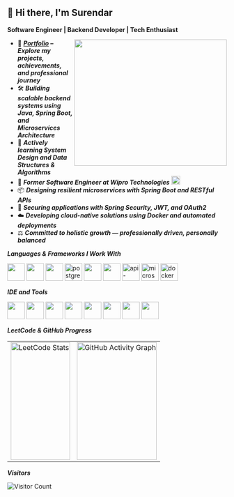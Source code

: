 ## 👋 Hi there, I'm Surendar  

**Software Engineer | Backend Developer | Tech Enthusiast**  

<img align="right" width="350" height="290" src="https://i.pinimg.com/originals/47/f0/34/47f0342cec72b800463bf003eac1257e.gif">

- 📌  ***[**Portfolio**](https://yerus1.github.io/Portfolio/) – Explore my projects, achievements, and professional journey***
- 🛠️ ***Building scalable backend systems using ***Java***, ***Spring Boot***, and ***Microservices Architecture******
- 🌱 ***Actively learning **System Design** and **Data Structures & Algorithms*****
- 💼 ***Former Software Engineer at **Wipro Technologies***** <img src="https://upload.wikimedia.org/wikipedia/commons/a/a0/Wipro_Primary_Logo_Color_RGB.svg" height="20" />  
- 📦 ***Designing resilient microservices with **Spring Boot** and **RESTful APIs*****  
- 🔐 ***Securing applications with **Spring Security**, **JWT**, and **OAuth2*****  
- ☁️ ***Developing cloud-native solutions using **Docker** and automated deployments***  
- ⚖️ ***Committed to holistic growth — professionally driven, personally balanced*** 


***Languages & Frameworks I Work With***

<img height="40" src="https://img.icons8.com/color/48/000000/html-5.png" /> <img height="40" src="https://img.icons8.com/color/48/000000/css3.png" /> 
<img height="40" src="https://img.icons8.com/color/48/000000/javascript.png" />
<img height="40" src="https://img.icons8.com/color/48/postgreesql.png" alt="postgresql" />
<img height="40" src="https://img.icons8.com/color/48/000000/java-coffee-cup-logo.png" />
<img height="40" src="https://img.icons8.com/color/48/000000/spring-logo.png" />
<img height="40" src="https://img.icons8.com/nolan/64/api-settings.png" alt="api-settings" />
<img height="40" src="https://img.icons8.com/external-soft-fill-juicy-fish/60/external-microservice-microservices-soft-fill-soft-fill-juicy-fish.png" alt="microservices" />
<img height="40" src="https://img.icons8.com/fluency/48/docker.png" alt="docker" />


***IDE and Tools***

<img height="40" src="https://img.icons8.com/color/48/linux--v1.png" /> <img height="40" src="https://img.icons8.com/color/48/visual-studio-code-2019.png" /> 
<img height="40" src="https://img.icons8.com/color/48/intellij-idea.png" /> 
<img height="40" src="https://img.icons8.com/color/50/git.png" /> 
<img height="40" src="https://img.icons8.com/office/40/spring-logo.png" /> 
<img height="40" src="https://img.icons8.com/officel/480/java-eclipse.png" /> 
<img height="40" src="https://img.icons8.com/color/48/notion--v1.png" /> 
<img height="40" src="https://img.icons8.com/dusk/64/postman-api.png" />

***LeetCode & GitHub Progress***

<table>
  <tr>
    <td>
      <a href="https://leetcode.com/neo124/">
        <img src="https://leetcard.jacoblin.cool/neo124?theme=dark&font=Noto%20Sans%20Mahajani&ext=heatmap" alt="LeetCode Stats" width="100%" height="270"/>
      </a>
    </td>
    <td>
      <a href="https://github.com/yerus1">
        <img src="https://github-readme-activity-graph.vercel.app/graph?username=yerus1&bg_color=000000&color=ffffff&line=04ff00&point=ffffff&area=true&hide_border=true" alt="GitHub Activity Graph" width="100%" height="270"/>
      </a>
    </td>
  </tr>
</table>


***Visitors***  

![Visitor Count](https://profile-counter.glitch.me/yerus1/count.svg)
